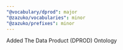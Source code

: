 ```yaml
---
"@vocabulary/dprod": major
"@zazuko/vocabularies": minor
"@zazuko/prefixes": minor
---
```


Added The Data Product (DPROD) Ontology
